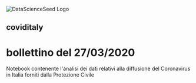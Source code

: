 ![DataScienceSeed Logo](http://www.datascienceseed.com/wp-content/uploads/2018/02/dsst.jpg)

## coviditaly
# bollettino del 27/03/2020
Notebook contenente l'analisi dei dati relativi alla diffusione del Coronavirus in Italia forniti dalla Protezione Civile 
